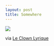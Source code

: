 ```yaml
---
layout: post
title: Somewhere 
---
```

<img class="img-responsive"  src="http://leclownlyrique.files.wordpress.com/2014/03/gail-albert-halaban-out-my-window-chelsea-bumblebee-and-bottle-2010.png">

via <a href="http://leclownlyrique.wordpress.com/2014/03/28/somewhere/">Le Clown Lyrique</a>
